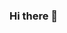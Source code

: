 ### Hi there 👋

<!--
**Hanshhsh/Hanshhsh** is a ✨ _special_ ✨ repository because its `README.md` (this file) appears on your GitHub profile.

Here are some ideas to get you started:
ssss
- 🔭 I’m currently working on ...
- 🌱 I’m currently learning ...
- 👯 I’m looking to collaborate on ...
- 🤔 I’m looking for help with ...
- 💬 Ask me about ...
- 📫 How to reach me: ...
- 😄 Pronouns: ...
- ⚡ Fun fact: ...
-->
